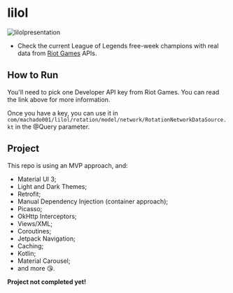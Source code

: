 # lilol

![lilolpresentation](https://github.com/machado001/lilol/assets/101916850/94c82efc-d16f-4546-aeda-95ff65e44a56)


- Check the current League of Legends free-week champions with real data from [Riot Games](https://developer.riotgames.com/docs/portal) APIs.
## How to Run
You'll need to pick one Developer API key from Riot Games. You can read the link above for more information.

Once you have a key, you can use it in ```com/machado001/lilol/rotation/model/network/RotationNetworkDataSource.kt``` in the @Query parameter.

## Project
 This repo is using an MVP approach, and:

- Material UI 3;
- Light and Dark Themes;
- Retrofit;
- Manual Dependency Injection (container approach);
- Picasso;
- OkHttp Interceptors;
- Views/XML;
- Coroutines;
- Jetpack Navigation;
- Caching;
- Kotlin;
- Material Carousel;
- and more 😘.

**Project not completed yet!**
